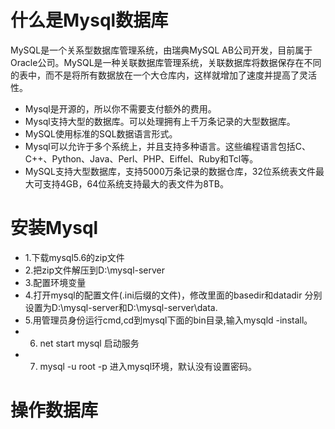 # 什么是Mysql数据库
MySQL是一个关系型数据库管理系统，由瑞典MySQL AB公司开发，目前属于Oracle公司。MySQL是一种关联数据库管理系统，关联数据库将数据保存在不同的表中，而不是将所有数据放在一个大仓库内，这样就增加了速度并提高了灵活性。
* Mysql是开源的，所以你不需要支付额外的费用。
* Mysql支持大型的数据库。可以处理拥有上千万条记录的大型数据库。
* MySQL使用标准的SQL数据语言形式。
* Mysql可以允许于多个系统上，并且支持多种语言。这些编程语言包括C、C++、Python、Java、Perl、PHP、Eiffel、Ruby和Tcl等。
* MySQL支持大型数据库，支持5000万条记录的数据仓库，32位系统表文件最大可支持4GB，64位系统支持最大的表文件为8TB。

# 安装Mysql
* 1.下载mysql5.6的zip文件
* 2.把zip文件解压到D:\mysql-server
* 3.配置环境变量
* 4.打开mysql的配置文件(.ini后缀的文件)，修改里面的basedir和datadir 分别设置为D:\mysql-server和D:\mysql-server\data.
* 5.用管理员身份运行cmd,cd到mysql下面的bin目录,输入mysqld -install。
* 6. net start mysql 启动服务
* 7. mysql -u root -p 进入mysql环境，默认没有设置密码。

# 操作数据库
